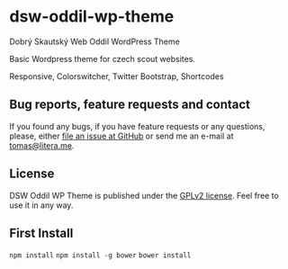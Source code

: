 # dsw-oddil-wp-theme

Dobrý Skautský Web Oddil WordPress Theme

Basic Wordpress theme for czech scout websites.

Responsive, Colorswitcher, Twitter Bootstrap, Shortcodes

## Bug reports, feature requests and contact

If you found any bugs, if you have feature requests or any questions, please, either [file an issue at GitHub](https://github.com/skaut/dsw-oddil/issues) or send me an e-mail at [tomas@litera.me](mailto:tomas@litera.me).

## License

DSW Oddil WP Theme is published under the [GPLv2 license](https://github.com/literat/dsw-oddil-wp-theme/blob/master/LICENSE.md). Feel free to use it in any way.

## First Install

`npm install`
`npm install -g bower`
`bower install`

